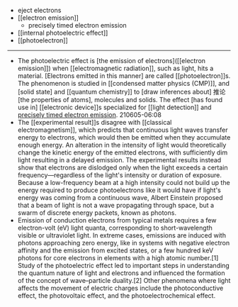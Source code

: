 - eject electrons
- [[electron emission]]
    - precisely timed electron emission
- [[internal photoelectric effect]]
- [[photoelectron]]
- ---
- The photoelectric effect is [the emission of electrons]([[electron emission]]) when [[electromagnetic radiation]], such as light, hits a material. [Electrons emitted in this manner] are called [[photoelectron]]s. The phenomenon is studied in [[condensed matter physics (CMP)]], and [solid state] and [[quantum chemistry]] to [draw inferences about] 推论 [the properties of atoms], molecules and solids. The effect [has found use in] [[electronic device]]s specialized for [[light detection]] and [precisely timed electron emission](((dswm8FX_K))).
210605-06:08
- The [[experimental result]]s disagree with [[classical electromagnetism]], which predicts that continuous light waves transfer energy to electrons, which would then be emitted when they accumulate enough energy. An alteration in the intensity of light would theoretically change the kinetic energy of the emitted electrons, with sufficiently dim light resulting in a delayed emission. The experimental results instead show that electrons are dislodged only when the light exceeds a certain frequency—regardless of the light's intensity or duration of exposure. Because a low-frequency beam at a high intensity could not build up the energy required to produce photoelectrons like it would have if light's energy was coming from a continuous wave, Albert Einstein proposed that a beam of light is not a wave propagating through space, but a swarm of discrete energy packets, known as photons.
- Emission of conduction electrons from typical metals requires a few electron-volt (eV) light quanta, corresponding to short-wavelength visible or ultraviolet light. In extreme cases, emissions are induced with photons approaching zero energy, like in systems with negative electron affinity and the emission from excited states, or a few hundred keV photons for core electrons in elements with a high atomic number.[1] Study of the photoelectric effect led to important steps in understanding the quantum nature of light and electrons and influenced the formation of the concept of wave–particle duality.[2] Other phenomena where light affects the movement of electric charges include the photoconductive effect, the photovoltaic effect, and the photoelectrochemical effect.
